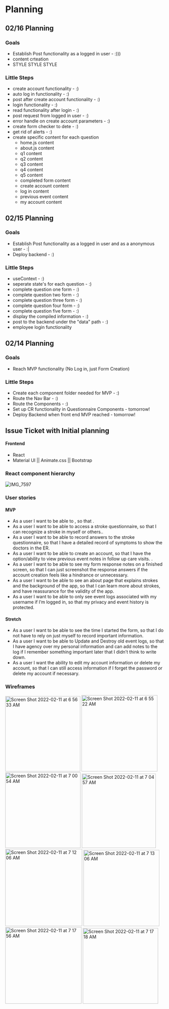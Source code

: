 # Planning

## 02/16 Planning

### Goals

- Establish Post functionality as a logged in user - :)))
- content crteation
- STYLE STYLE STYLE

### Little Steps

- create account functionality - :)
- auto log in functionality - :)
- post after create account functionality - :)
- login functionality - :)
- read functionality after login - :)
- post request from logged in user - :)
- error handle on create account parameters - :)
- create form checker to dete - :)
- get rid of alerts - :)
- create specific content for each question
  - home.js content
  - about.js content
  - q1 content
  - q2 content
  - q3 content
  - q4 content
  - q5 content
  - completed form content
  - create account content
  - log in content
  - previous event content
  - my account content

## 02/15 Planning

### Goals

- Establish Post functionality as a logged in user and as a anonymous user - :|
- Deploy backend - :)

### Little Steps

- useContext - :)
- seperate state's for each question - :)
- complete question one form - :)
- complete question two form - :)
- complete question three form - :)
- complete question four form - :)
- complete question five form - :)
- display the compiled information - :)
- post to the backend under the "data" path - :)
- employee login functionality

## 02/14 Planning

### Goals

- Reach MVP functionality (No Log in, just Form Creation)

### Little Steps

- Create each component folder needed for MVP - :)
- Route the Nav Bar - :)
- Route the Components - :)
- Set up CR functionality in Questionnaire Components - tomorrow!
- Deploy Backend when front end MVP reached - tomorrow!

## Issue Ticket with Initial planning

#### Frontend

- React
- Material UI || Animate.css || Bootstrap

### React component hierarchy

![IMG_7597](https://media.git.generalassemb.ly/user/40268/files/0a94c380-8b0d-11ec-990f-44b63c19e09f)

### User stories

#### MVP

- As a user I want to be able to , so that .
- As a user I want to be able to access a stroke questionnaire, so that I can recognize a stroke in myself or others..
- As a user I want to be able to record answers to the stroke questionnaire, so that I have a detailed record of symptoms to show the doctors in the ER.
- As a user I want to be able to create an account, so that I have the option/ability to view previous event notes in follow up care visits. .
- As a user I want to be able to see my form response notes on a finished screen, so that I can just screenshot the response answers if the account creation feels like a hindrance or unnecessary.
- As a user I want to be able to see an about page that explains strokes and the background of the app, so that I can learn more about strokes, and have reassurance for the validity of the app.
- As a user I want to be able to only see event logs associated with my username if I’m logged in, so that my privacy and event history is protected.

#### Stretch

- As a user I want to be able to see the time I started the form, so that I do not have to rely on just myself to record important information.
- As a user I want to be able to Update and Destroy old event logs, so that I have agency over my personal information and can add notes to the log if I remember something important later that I didn’t think to write down.
- As a user I want the ability to edit my account information or delete my account, so that I can still access information if I forget the password or delete my account if necessary.

### Wireframes

<img width="237" alt="Screen Shot 2022-02-11 at 6 56 33 AM" src="https://media.git.generalassemb.ly/user/40268/files/da005a00-8b0b-11ec-907b-1cca1fd0fc34">
<img width="240" alt="Screen Shot 2022-02-11 at 6 55 22 AM" src="https://media.git.generalassemb.ly/user/40268/files/ed132a00-8b0b-11ec-8df5-3e42e0540b3f">
<img width="238" alt="Screen Shot 2022-02-11 at 7 00 54 AM" src="https://media.git.generalassemb.ly/user/40268/files/fa301900-8b0b-11ec-8f07-71d487c4150d">
<img width="234" alt="Screen Shot 2022-02-11 at 7 04 57 AM" src="https://media.git.generalassemb.ly/user/40268/files/01efbd80-8b0c-11ec-85ea-55fbeca83123">
<img width="243" alt="Screen Shot 2022-02-11 at 7 12 06 AM" src="https://media.git.generalassemb.ly/user/40268/files/13d16080-8b0c-11ec-9258-d1dc43df894f">
<img width="240" alt="Screen Shot 2022-02-11 at 7 13 06 AM" src="https://media.git.generalassemb.ly/user/40268/files/17fd7e00-8b0c-11ec-9e54-0cc79ab76cce">
<img width="241" alt="Screen Shot 2022-02-11 at 7 17 56 AM" src="https://media.git.generalassemb.ly/user/40268/files/52671b00-8b0c-11ec-9cb0-f9aa34546d8a">
<img width="238" alt="Screen Shot 2022-02-11 at 7 17 18 AM" src="https://media.git.generalassemb.ly/user/40268/files/29468a80-8b0c-11ec-96fa-a0f3f5c59d5b">
